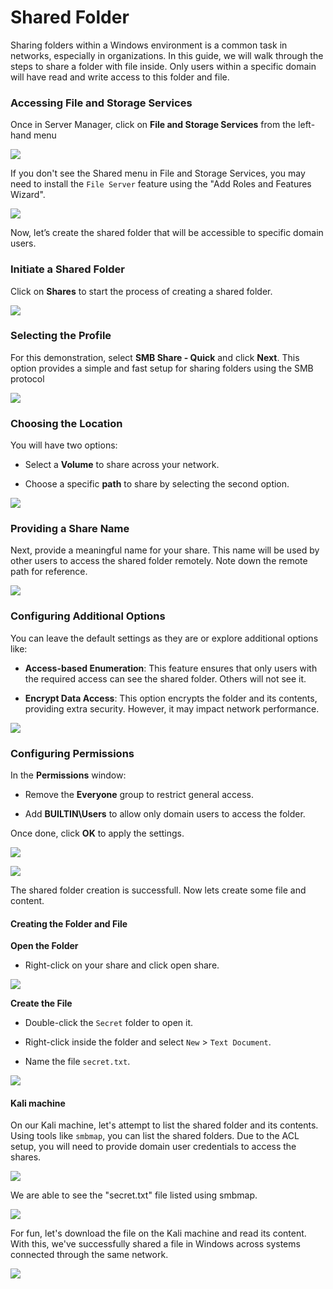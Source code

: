 # Shared Folder

Sharing folders within a Windows environment is a common task in networks, especially in organizations. In this guide, we will walk through the steps to share a folder with file inside. Only users within a specific domain will have read and write access to this folder and file.

### Accessing File and Storage Services

Once in Server Manager, click on **File and Storage Services** from the left-hand menu

![](img/file-service-menu.png)

If you don't see the Shared menu in File and Storage Services, you may need to install the `File Server` feature using the "Add Roles and Features Wizard".

![](img/install-file-server.png)

Now, let’s create the shared folder that will be accessible to specific domain users.
### Initiate a Shared Folder

Click on **Shares** to start the process of creating a shared folder.

![](img/shares-menu.png)

### Selecting the Profile

For this demonstration, select **SMB Share - Quick** and click **Next**. This option provides a simple and fast setup for sharing folders using the SMB protocol

![](img/quick-share.png)

### Choosing the Location

You will have two options:

- Select a **Volume** to share across your network.
    
- Choose a specific **path** to share by selecting the second option.

![](img/share-location.png)


### Providing a Share Name

Next, provide a meaningful name for your share. This name will be used by other users to access the shared folder remotely. Note down the remote path for reference.

![](img/share-name.png)

### Configuring Additional Options

You can leave the default settings as they are or explore additional options like:

- **Access-based Enumeration**: This feature ensures that only users with the required access can see the shared folder. Others will not see it.
    
- **Encrypt Data Access**: This option encrypts the folder and its contents, providing extra security. However, it may impact network performance.

![](img/other-setting.png)

### Configuring Permissions

In the **Permissions** window:

- Remove the **Everyone** group to restrict general access.
    
- Add **BUILTIN\Users** to allow only domain users to access the folder.
    

Once done, click **OK** to apply the settings.

![](img/ACL.png)

![](img/setup-completed.png)

The shared folder creation is successfull. Now lets create some file and content.
#### **Creating the Folder and File**

**Open the Folder**
    
- Right-click on your share and click open share.
        

![](img/open-share.png)

**Create the File**
    
- Double-click the `Secret` folder to open it.
        
- Right-click inside the folder and select `New` > `Text Document`.
        
 - Name the file `secret.txt`.

![](img/file-in-share.png)

#### **Kali machine**

On our Kali machine, let's attempt to list the shared folder and its contents. Using tools like `smbmap`, you can list the shared folders. Due to the ACL setup, you will need to provide domain user credentials to access the shares.

![](img/user-access-kali.png)

We are able to see the "secret.txt" file listed using smbmap.

![](img/secret.txt.png)

For fun, let's download the file on the Kali machine and read its content. With this, we've successfully shared a file in Windows across systems connected through the same network.

![](img/suc.png)